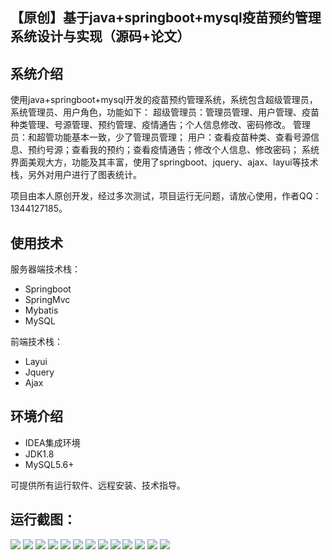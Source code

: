 ## 【原创】基于java+springboot+mysql疫苗预约管理系统设计与实现（源码+论文）

## 系统介绍

使用java+springboot+mysql开发的疫苗预约管理系统，系统包含超级管理员，系统管理员、用户角色，功能如下：
超级管理员：管理员管理、用户管理、疫苗种类管理、号源管理、预约管理、疫情通告；个人信息修改、密码修改。
管理员：和超管功能基本一致，少了管理员管理；
用户：查看疫苗种类、查看号源信息、预约号源；查看我的预约；查看疫情通告；修改个人信息、修改密码；
系统界面美观大方，功能及其丰富，使用了springboot、jquery、ajax、layui等技术栈，另外对用户进行了图表统计。

项目由本人原创开发，经过多次测试，项目运行无问题，请放心使用，作者QQ：1344127185。

## 使用技术

服务器端技术栈：

- Springboot
- SpringMvc
- Mybatis
- MySQL

前端技术栈：

- Layui
- Jquery
- Ajax

## 环境介绍

- IDEA集成环境
- JDK1.8
- MySQL5.6+

可提供所有运行软件、远程安装、技术指导。

## 运行截图：
![](https://github.com/itcoderyhl/vaccine/blob/main/images/2.png)
![](https://github.com/itcoderyhl/vaccine/blob/main/images/3.png)
![](https://github.com/itcoderyhl/vaccine/blob/main/images/4.png)
![](https://github.com/itcoderyhl/vaccine/blob/main/images/5.png)
![](https://github.com/itcoderyhl/vaccine/blob/main/images/6.png)
![](https://github.com/itcoderyhl/vaccine/blob/main/images/7.png)
![](https://github.com/itcoderyhl/vaccine/blob/main/images/8.png)
![](https://github.com/itcoderyhl/vaccine/blob/main/images/9.png)
![](https://github.com/itcoderyhl/vaccine/blob/main/images/10.png)
![](https://github.com/itcoderyhl/vaccine/blob/main/images/11.png)
![](https://github.com/itcoderyhl/vaccine/blob/main/images/12.png)
![](https://github.com/itcoderyhl/vaccine/blob/main/images/13.png)
![](https://github.com/itcoderyhl/vaccine/blob/main/images/14.png)
